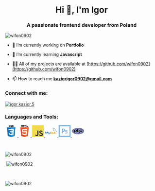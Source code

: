 <h1 align="center">Hi 👋, I'm Igor</h1>
<h3 align="center">A passionate frontend developer from Poland</h3>

<p align="left"> <img src="https://komarev.com/ghpvc/?username=wifon0902&label=Profile%20views&color=0e75b6&style=flat" alt="wifon0902" /> </p>

- 🔭 I’m currently working on **Portfolio**

- 🌱 I’m currently learning **Javascript**

- 👨‍💻 All of my projects are available at [https://github.com/wifon0902](https://github.com/wifon0902)

- 📫 How to reach me **kaziorigor0902@gmail.com**

<h3 align="left">Connect with me:</h3>
<p align="left">
<a href="https://fb.com/igor.kazior.5" target="blank"><img align="center" src="https://raw.githubusercontent.com/rahuldkjain/github-profile-readme-generator/master/src/images/icons/Social/facebook.svg" alt="igor.kazior.5" height="30" width="40" /></a>
</p>

<h3 align="left">Languages and Tools:</h3>
<p align="left"> <a href="https://www.w3schools.com/css/" target="_blank" rel="noreferrer"> <img src="https://raw.githubusercontent.com/devicons/devicon/master/icons/css3/css3-original-wordmark.svg" alt="css3" width="40" height="40"/> </a> <a href="https://www.w3.org/html/" target="_blank" rel="noreferrer"> <img src="https://raw.githubusercontent.com/devicons/devicon/master/icons/html5/html5-original-wordmark.svg" alt="html5" width="40" height="40"/> </a> <a href="https://developer.mozilla.org/en-US/docs/Web/JavaScript" target="_blank" rel="noreferrer"> <img src="https://raw.githubusercontent.com/devicons/devicon/master/icons/javascript/javascript-original.svg" alt="javascript" width="40" height="40"/> </a> <a href="https://www.mysql.com/" target="_blank" rel="noreferrer"> <img src="https://raw.githubusercontent.com/devicons/devicon/master/icons/mysql/mysql-original-wordmark.svg" alt="mysql" width="40" height="40"/> </a> <a href="https://www.photoshop.com/en" target="_blank" rel="noreferrer"> <img src="https://raw.githubusercontent.com/devicons/devicon/master/icons/photoshop/photoshop-line.svg" alt="photoshop" width="40" height="40"/> </a> <a href="https://www.php.net" target="_blank" rel="noreferrer"> <img src="https://raw.githubusercontent.com/devicons/devicon/master/icons/php/php-original.svg" alt="php" width="40" height="40"/> </a> </p><br>

<p><img align="left" src="https://github-readme-stats.vercel.app/api/top-langs?username=wifon0902&show_icons=true&locale=en&layout=compact" alt="wifon0902" /></p><br>

<p>&nbsp;<img align="center" src="https://github-readme-stats.vercel.app/api?username=wifon0902&show_icons=true&locale=en" alt="wifon0902" /></p><br>

<p><img align="center" src="https://github-readme-streak-stats.herokuapp.com/?user=wifon0902&" alt="wifon0902" /></p>

<!--
**wifon0902/wifon0902** is a ✨ _special_ ✨ repository because its `README.md` (this file) appears on your GitHub profile.

Here are some ideas to get you started:

- 🔭 I’m currently working on ...
- 🌱 I’m currently learning ...
- 👯 I’m looking to collaborate on ...
- 🤔 I’m looking for help with ...
- 💬 Ask me about ...
- 📫 How to reach me: ...
- 😄 Pronouns: ...
- ⚡ Fun fact: ...
-->
